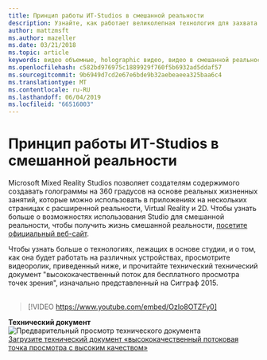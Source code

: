 ```yaml
---
title: Принцип работы ИТ-Studios в смешанной реальности
description: Узнайте, как работает великолепная технология для захвата видео Майкрософт 360-градуса Holographic.
author: mattzmsft
ms.author: mazeller
ms.date: 03/21/2018
ms.topic: article
keywords: видео объемные, holographic видео, видео в смешанной реальности, голограмма
ms.openlocfilehash: c582bd976975c1889929f760f5b6932ad5ddaf57
ms.sourcegitcommit: 9b6949d7cd2e67e6bde9b32aebeaeea325baa6c4
ms.translationtype: MT
ms.contentlocale: ru-RU
ms.lasthandoff: 06/04/2019
ms.locfileid: "66516003"
---
```

# <a name="how-it-works---mixed-reality-capture-studios"></a>Принцип работы ИТ-Studios в смешанной реальности

Microsoft Mixed Reality Studios позволяет создателям содержимого создавать голограммы на 360 градусов на основе реальных жизненных занятий, которые можно использовать в приложениях на нескольких страницах с расширенной реальности, Virtual Reality и 2D. Чтобы узнать больше о возможностях использования Studio для смешанной реальности, чтобы получить жизнь смешанной реальности, [посетите официальный веб-сайт](https://www.microsoft.com/en-us/mixed-reality/capture-studios).

Чтобы узнать больше о технологиях, лежащих в основе студии, и о том, как она будет работать на различных устройствах, просмотрите видеоролик, приведенный ниже, и прочитайте технический технический документ "высококачественный поток для бесплатного просмотра точек зрения", изначально представленный на Сигграф 2015.
<br>
<br>
>[!VIDEO https://www.youtube.com/embed/OzIo8OTZFy0]


**Технический документ**<br>
![Предварительный просмотр технического документа](images/siggraph-whitepaper-thumb-200px.png)<br>
[Загрузите технический документ «высококачественный потоковая точка просмотра с высоким качеством»](images/high-quality-streamable-free-viewpoint-video.pdf)
